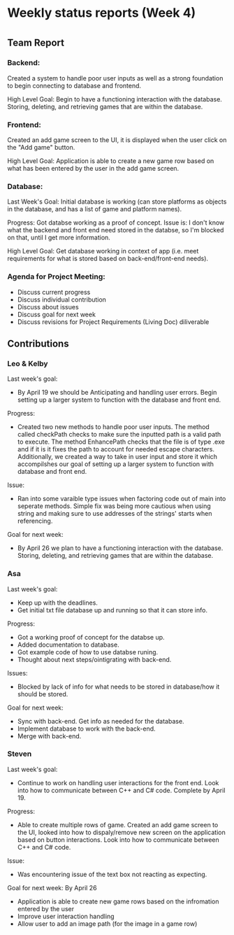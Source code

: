 # Weekly status reports (Week 4)
#
## Team Report
### Backend:
Created a system to handle poor user inputs as well as a strong foundation to begin connecting to database and frontend.

High Level Goal: Begin to have a functioning interaction with the database. Storing, deleting, and retrieving games that are within the database.

### Frontend:
Created an add game screen to the UI, it is displayed when the user click on the "Add game" button.

High Level Goal: Application is able to create a new game row based on what has been entered by the user in the add game screen.

### Database:
Last Week's Goal: Initial database is working (can store platforms as objects in the database, and has a list of game and platform names).

Progress: Got databse working as a proof of concept. Issue is: I don't know what the backend and front end need stored in the databse, so I'm blocked on that, until I get more information.

High Level Goal: Get database working in context of app (i.e. meet requirements for what is stored based on back-end/front-end needs).

### Agenda for Project Meeting:
- Discuss current progress
- Discuss individual contribution
- Discuss about issues
- Discuss goal for next week
- Discuss revisions for Project Requirements (Living Doc) diliverable

## Contributions
### Leo & Kelby
Last week's goal: 
- By April 19 we should be Anticipating and handling user errors.
Begin setting up a larger system to function with the database and front end.

Progress:
- Created two new methods to handle poor user inputs. The method called checkPath checks to make sure the inputted path is a valid path to execute. The method EnhancePath checks that the file is of type .exe and if it is it fixes the path to account for needed escape characters. Additionally, we created a way to take in user input and store it which accompilshes our goal of setting up a larger system to function with database and front end.

Issue:
- Ran into some varaible type issues when factoring code out of main into seperate methods. Simple fix was being more cautious when using string and making sure to use addresses of the strings' starts when referencing.

Goal for next week:
- By April 26 we plan to have a functioning interaction with the database. Storing, deleting, and retrieving games that are within the database.

### Asa
Last week's goal:
- Keep up with the deadlines.
- Get initial txt file database up and running so that it can store info.

Progress:
- Got a working proof of concept for the databse up.
- Added documentation to database.
- Got example code of how to use databse runing.
- Thought about next steps/ointigrating with back-end.

Issues:
- Blocked by lack of info for what needs to be stored in database/how it should be stored.

Goal for next week:
- Sync with back-end. Get info as needed for the database.
- Implement database to work with the back-end.
- Merge with back-end.

### Steven
Last week's goal: 
- Continue to work on handling user interactions for the front end. Look into how to communicate between C++ and C# code. Complete by April 19.

Progress: 
- Able to create multiple rows of game. Created an add game screen to the UI, looked into how to dispaly/remove new screen on the application based on button interactions. Look into how to communicate between C++ and C# code.


Issue:
- Was encountering issue of the text box not reacting as expecting.

Goal for next week: By April 26
- Application is able to create new game rows based on the infromation entered by the user
- Improve user interaction handling
- Allow user to add an image path (for the image in a game row)
